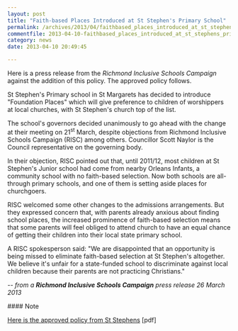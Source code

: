 ```yaml
---
layout: post
title: "Faith-based Places Introduced at St Stephen's Primary School"
permalink: /archives/2013/04/faithbased_places_introduced_at_st_stephens_primar.html
commentfile: 2013-04-10-faithbased_places_introduced_at_st_stephens_primar
category: news
date: 2013-04-10 20:49:45

---
```


Here is a press release from the *Richmond Inclusive Schools Campaign* against the addition of this policy. The approved policy follows.

<div markdown="1" class="letter">
St Stephen's Primary school in St Margarets has decided to introduce "Foundation Places" which will give preference to children of worshippers at local churches, with St Stephen's church top of the list.

The school's governors decided unanimously to go ahead with the change at their meeting on 21<sup>st</sup> March, despite objections from Richmond Inclusive Schools Campaign (RISC) among others. Councillor Scott Naylor is the Council representative on the governing body.

In their objection, RISC pointed out that, until 2011/12, most children at St Stephen's Junior school had come from nearby Orleans Infants, a community school with no faith-based selection. Now both schools are all-through primary schools, and one of them is setting aside places for churchgoers.

RISC welcomed some other changes to the admissions arrangements. But they expressed concern that, with parents already anxious about finding school places, the increased prominence of faith-based selection means that some parents will feel obliged to attend church to have an equal chance of getting their children into their local state primary school.

A RISC spokesperson said: "We are disappointed that an opportunity is being missed to eliminate faith-based selection at St Stephen's altogether. We believe it's unfair for a state-funded school to discriminate against local children because their parents are not practicing Christians."

<cite>-- from a **Richmond Inclusive Schools Campaign** press release 26 March 2013</cite>

</div>
#### Note

[Here is the approved policy from St Stephens](/assets/images/2013/st_stephens_2013-14_admissions_policy.pdf) \[pdf\]
